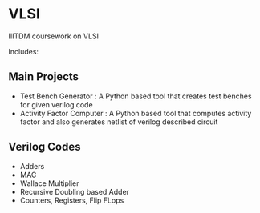 # VLSI
IIITDM coursework on VLSI

Includes: 

## Main Projects
 - Test Bench Generator : A Python based tool that creates test benches for given verilog code
 - Activity Factor Computer : A Python based tool that computes activity factor and also generates netlist of verilog described circuit
 
## Verilog Codes
 - Adders
 - MAC
 - Wallace Multiplier
 - Recursive Doubling based Adder
 - Counters, Registers, Flip FLops

